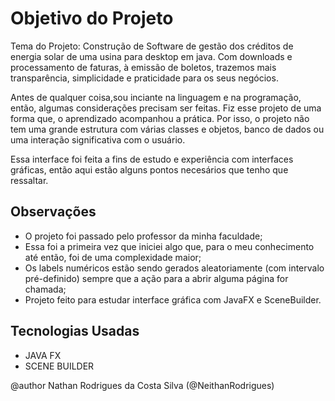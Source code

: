# Objetivo do Projeto

Tema do Projeto: Construção de Software de gestão dos créditos de energia solar de uma usina para desktop em java. Com downloads e processamento de faturas, à emissão de boletos, trazemos mais transparência, simplicidade e praticidade para os seus negócios.

Antes de qualquer coisa,sou inciante na linguagem e na programação, então, algumas considerações precisam ser feitas. Fiz esse projeto de uma forma que, o aprendizado acompanhou a prática. Por isso, o projeto não tem uma grande estrutura com várias classes e objetos, banco de dados ou uma interação significativa com o usuário. 

Essa interface foi feita a fins de estudo e experiência com interfaces gráficas, então aqui estão alguns pontos necesários que tenho que ressaltar.

## Observações

- O projeto foi passado pelo professor da minha faculdade;
- Essa foi a primeira vez que iniciei algo que, para o meu conhecimento até então, foi de uma complexidade maior;
- Os labels numéricos estão sendo gerados aleatoriamente (com intervalo pré-definido) sempre que a ação para a abrir alguma página for chamada;
- Projeto feito para estudar interface gráfica com JavaFX e SceneBuilder.

## Tecnologias Usadas

- JAVA FX 
- SCENE BUILDER

@author Nathan Rodrigues da Costa Silva (@NeithanRodrigues)
